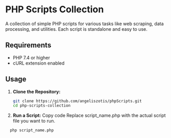 # PHP Scripts Collection

A collection of simple PHP scripts for various tasks like web scraping, data processing, and utilities. Each script is standalone and easy to use.

## Requirements

- PHP 7.4 or higher
- cURL extension enabled

## Usage

1. **Clone the Repository:**
   ```bash
   git clone https://github.com/angeliszotis/phpScripts.git
   cd php-scripts-collection

2. **Run a Script:**
  Copy code
  Replace script_name.php with the actual script file you want to run.
```bash
  php script_name.php 
